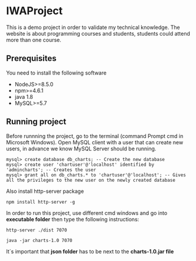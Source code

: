 # IWAProject

This is a demo project in order to validate my technical knowledge.
The website is about programming courses and students, students could
attend more than one course.

## Prerequisites

You need to install the following software

+ NodeJS>=8.5.0
+ npm>=4.6.1
+ java 1.8
+ MySQL>=5.7


## Running project

Before runnning the project, go to the terminal (command Prompt cmd in Microsoft Windows). Open MySQL client with a user that can create new users, in advance we know MySQL Server should be running.
```
mysql> create database db_charts; -- Create the new database
mysql> create user 'chartuser'@'localhost' identified by 'admincharts'; -- Creates the user
mysql> grant all on db_charts.* to 'chartuser'@'localhost'; -- Gives all the privileges to the new user on the newly created database
```

Also install http-server package
```
npm install http-server -g
```


In order to run this project, use different cmd windows and go into **executable folder** then type the following instructions:
```
http-server ./dist 7070
```
```
java -jar charts-1.0 7070
```

It´s important that **json folder** has to be next to the **charts-1.0.jar file**
